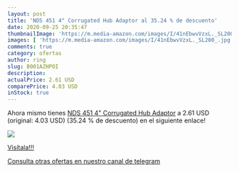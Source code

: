 ```yaml
---
layout: post
title: 'NDS 451 4" Corrugated Hub Adaptor al 35.24 % de descuento'
date: 2020-09-25 20:35:47
thumbnailImage: 'https://m.media-amazon.com/images/I/41nEbwvVzxL._SL200_.jpg'
images: [ 'https://m.media-amazon.com/images/I/41nEbwvVzxL._SL200_.jpg' ]
comments: true
category: ofertas
author: ring
slug: B001AZHPOI
description:
actualPrice: 2.61 USD
comparePrice: 4.03 USD
inStock: true
---
```


Ahora mismo tienes [NDS 451 4" Corrugated Hub Adaptor](https://www.amazon.com/dp/B001AZHPOI/?tag=redken08-20) a 2.61 USD (original: 4.03 USD) (35.24 %  de descuento) en el siguiente enlace!

[![](https://m.media-amazon.com/images/I/41nEbwvVzxL._SL200_.jpg)](https://www.amazon.com/dp/B001AZHPOI/?tag=redken08-20)

[Visítala!!!](https://www.amazon.com/dp/B001AZHPOI/?tag=redken08-20)

[Consulta otras ofertas en nuestro canal de telegram](https://t.me/s/ofertas25)
